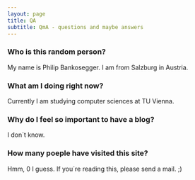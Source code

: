 ```yaml
---
layout: page
title: QA
subtitle: QmA - questions and maybe answers
---
```


### Who is this random person?

My name is Philip Bankosegger. I am from Salzburg in Austria.

### What am I doing right now?

Currently I am studying computer sciences at TU Vienna.

### Why do I feel so important to have a blog?

I don´t know.

### How many poeple have visited this site?

Hmm, 0 I guess. If you´re reading this, please send a mail. ;)

